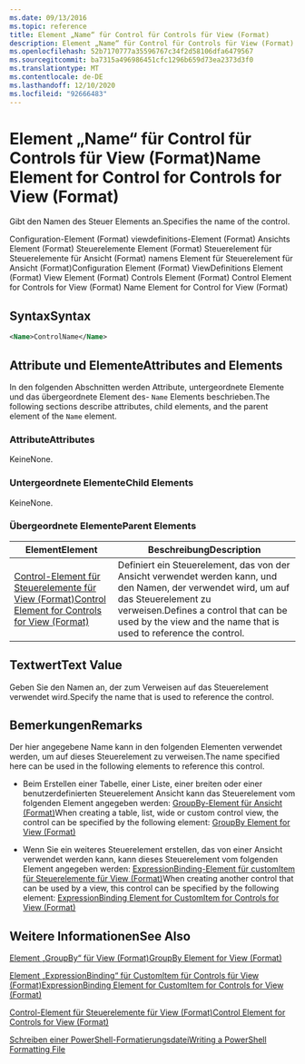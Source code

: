 ```yaml
---
ms.date: 09/13/2016
ms.topic: reference
title: Element „Name“ für Control für Controls für View (Format)
description: Element „Name“ für Control für Controls für View (Format)
ms.openlocfilehash: 52b7170777a35596767c34f2d58106dfa6479567
ms.sourcegitcommit: ba7315a496986451cfc1296b659d73ea2373d3f0
ms.translationtype: MT
ms.contentlocale: de-DE
ms.lasthandoff: 12/10/2020
ms.locfileid: "92666483"
---
```

# <a name="name-element-for-control-for-controls-for-view-format"></a><span data-ttu-id="0bf6f-103">Element „Name“ für Control für Controls für View (Format)</span><span class="sxs-lookup"><span data-stu-id="0bf6f-103">Name Element for Control for Controls for View (Format)</span></span>

<span data-ttu-id="0bf6f-104">Gibt den Namen des Steuer Elements an.</span><span class="sxs-lookup"><span data-stu-id="0bf6f-104">Specifies the name of the control.</span></span>

<span data-ttu-id="0bf6f-105">Configuration-Element (Format) viewdefinitions-Element (Format) Ansichts Element (Format) Steuerelemente Element (Format) Steuerelement für Steuerelemente für Ansicht (Format) namens Element für Steuerelement für Ansicht (Format)</span><span class="sxs-lookup"><span data-stu-id="0bf6f-105">Configuration Element (Format) ViewDefinitions Element (Format) View Element (Format) Controls Element (Format) Control Element for Controls for View (Format) Name Element for Control for View (Format)</span></span>

## <a name="syntax"></a><span data-ttu-id="0bf6f-106">Syntax</span><span class="sxs-lookup"><span data-stu-id="0bf6f-106">Syntax</span></span>

```xml
<Name>ControlName</Name>
```

## <a name="attributes-and-elements"></a><span data-ttu-id="0bf6f-107">Attribute und Elemente</span><span class="sxs-lookup"><span data-stu-id="0bf6f-107">Attributes and Elements</span></span>

<span data-ttu-id="0bf6f-108">In den folgenden Abschnitten werden Attribute, untergeordnete Elemente und das übergeordnete Element des- `Name` Elements beschrieben.</span><span class="sxs-lookup"><span data-stu-id="0bf6f-108">The following sections describe attributes, child elements, and the parent element of the `Name` element.</span></span>

### <a name="attributes"></a><span data-ttu-id="0bf6f-109">Attribute</span><span class="sxs-lookup"><span data-stu-id="0bf6f-109">Attributes</span></span>

<span data-ttu-id="0bf6f-110">Keine</span><span class="sxs-lookup"><span data-stu-id="0bf6f-110">None.</span></span>

### <a name="child-elements"></a><span data-ttu-id="0bf6f-111">Untergeordnete Elemente</span><span class="sxs-lookup"><span data-stu-id="0bf6f-111">Child Elements</span></span>

<span data-ttu-id="0bf6f-112">Keine</span><span class="sxs-lookup"><span data-stu-id="0bf6f-112">None.</span></span>

### <a name="parent-elements"></a><span data-ttu-id="0bf6f-113">Übergeordnete Elemente</span><span class="sxs-lookup"><span data-stu-id="0bf6f-113">Parent Elements</span></span>

|<span data-ttu-id="0bf6f-114">Element</span><span class="sxs-lookup"><span data-stu-id="0bf6f-114">Element</span></span>|<span data-ttu-id="0bf6f-115">Beschreibung</span><span class="sxs-lookup"><span data-stu-id="0bf6f-115">Description</span></span>|
|-------------|-----------------|
|[<span data-ttu-id="0bf6f-116">Control-Element für Steuerelemente für View (Format)</span><span class="sxs-lookup"><span data-stu-id="0bf6f-116">Control Element for Controls for View (Format)</span></span>](./control-element-for-controls-for-view-format.md)|<span data-ttu-id="0bf6f-117">Definiert ein Steuerelement, das von der Ansicht verwendet werden kann, und den Namen, der verwendet wird, um auf das Steuerelement zu verweisen.</span><span class="sxs-lookup"><span data-stu-id="0bf6f-117">Defines a control that can be used by the view and the name that is used to reference the control.</span></span>|

## <a name="text-value"></a><span data-ttu-id="0bf6f-118">Textwert</span><span class="sxs-lookup"><span data-stu-id="0bf6f-118">Text Value</span></span>

<span data-ttu-id="0bf6f-119">Geben Sie den Namen an, der zum Verweisen auf das Steuerelement verwendet wird.</span><span class="sxs-lookup"><span data-stu-id="0bf6f-119">Specify the name that is used to reference the control.</span></span>

## <a name="remarks"></a><span data-ttu-id="0bf6f-120">Bemerkungen</span><span class="sxs-lookup"><span data-stu-id="0bf6f-120">Remarks</span></span>

<span data-ttu-id="0bf6f-121">Der hier angegebene Name kann in den folgenden Elementen verwendet werden, um auf dieses Steuerelement zu verweisen.</span><span class="sxs-lookup"><span data-stu-id="0bf6f-121">The name specified here can be used in the following elements to reference this control.</span></span>

- <span data-ttu-id="0bf6f-122">Beim Erstellen einer Tabelle, einer Liste, einer breiten oder einer benutzerdefinierten Steuerelement Ansicht kann das Steuerelement vom folgenden Element angegeben werden: [GroupBy-Element für Ansicht (Format)](./groupby-element-for-view-format.md)</span><span class="sxs-lookup"><span data-stu-id="0bf6f-122">When creating a table, list, wide or custom control view, the control can be specified by the following element: [GroupBy Element for View (Format)](./groupby-element-for-view-format.md)</span></span>

- <span data-ttu-id="0bf6f-123">Wenn Sie ein weiteres Steuerelement erstellen, das von einer Ansicht verwendet werden kann, kann dieses Steuerelement vom folgenden Element angegeben werden: [ExpressionBinding-Element für customItem für Steuerelemente für View (Format)](./expressionbinding-element-for-customitem-for-controls-for-view-format.md)</span><span class="sxs-lookup"><span data-stu-id="0bf6f-123">When creating another control that can be used by a view, this control can be specified by the following element: [ExpressionBinding Element for CustomItem for Controls for View (Format)](./expressionbinding-element-for-customitem-for-controls-for-view-format.md)</span></span>

## <a name="see-also"></a><span data-ttu-id="0bf6f-124">Weitere Informationen</span><span class="sxs-lookup"><span data-stu-id="0bf6f-124">See Also</span></span>

[<span data-ttu-id="0bf6f-125">Element „GroupBy“ für View (Format)</span><span class="sxs-lookup"><span data-stu-id="0bf6f-125">GroupBy Element for View (Format)</span></span>](./groupby-element-for-view-format.md)

[<span data-ttu-id="0bf6f-126">Element „ExpressionBinding“ für CustomItem für Controls für View (Format)</span><span class="sxs-lookup"><span data-stu-id="0bf6f-126">ExpressionBinding Element for CustomItem for Controls for View (Format)</span></span>](./expressionbinding-element-for-customitem-for-controls-for-view-format.md)

[<span data-ttu-id="0bf6f-127">Control-Element für Steuerelemente für View (Format)</span><span class="sxs-lookup"><span data-stu-id="0bf6f-127">Control Element for Controls for View (Format)</span></span>](./control-element-for-controls-for-view-format.md)

[<span data-ttu-id="0bf6f-128">Schreiben einer PowerShell-Formatierungsdatei</span><span class="sxs-lookup"><span data-stu-id="0bf6f-128">Writing a PowerShell Formatting File</span></span>](./writing-a-powershell-formatting-file.md)
